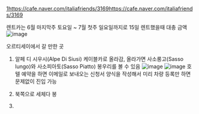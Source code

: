 [1https://cafe.naver.com/italiafriends/3169](https://cafe.naver.com/italiafriends/3169)https://cafe.naver.com/italiafriends/3169




렌트카는 6월 마지막주 토요일 ~ 7월 첫주 일요일까지로 15일 렌트했을때 대충 금액
![image](https://github.com/codebrunch/codebrunch.github.io/assets/70242287/c927dcec-81b2-4170-9c41-3909eef47d77)


오르티세이에서 갈 만한 곳

1. 알페 디 시우시(Alpe Di Siusi)
케이블카로 올라감, 올라가면 사소룽고(Sasso lungo)와 사소피아토(Sasso Piatto) 봉우리를 볼 수 있음
![image](https://github.com/codebrunch/codebrunch.github.io/assets/70242287/91313965-8123-4cbd-bb0b-8e9d81630a47)
![image](https://github.com/codebrunch/codebrunch.github.io/assets/70242287/29cfcbd4-16b1-443c-8ec3-89fb4a67d14b)
호텔 예약을 하면 이메일로 보내오는 신청서 양식을 작성해서 미리 차량 등록만 하면 문제없이 진입 가능

3. 북쪽으로 세체다 봉


4.
